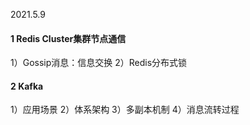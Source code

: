2021.5.9
#### 1 Redis Cluster集群节点通信
   1）Gossip消息：信息交换
   2）Redis分布式锁
#### 2 Kafka
   1）应用场景
   2）体系架构
   3）多副本机制
   4）消息流转过程    